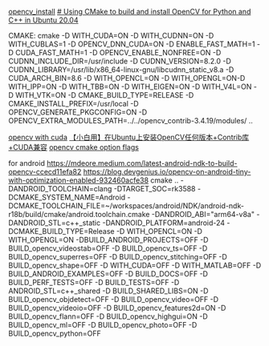 [opencv_install](https://blog.csdn.net/weixin_44384491/article/details/121142093)
[# Using CMake to build and install OpenCV for Python and C++ in Ubuntu 20.04](https://rodosingh.medium.com/using-cmake-to-build-and-install-opencv-for-python-and-c-in-ubuntu-20-04-6c5881eebd9a)

CMAKE:
cmake -D WITH_CUDA=ON -D WITH_CUDNN=ON -D WITH_CUBLAS=1 -D OPENCV_DNN_CUDA=ON -D ENABLE_FAST_MATH=1 -D CUDA_FAST_MATH=1 -D OPENCV_ENABLE_NONFREE=ON -D CUDNN_INCLUDE_DIR=/usr/include -D CUDNN_VERSION=8.2.0 -D CUDNN_LIBRARY=/usr/lib/x86_64-linux-gnu/libcudnn_static_v8.a -D CUDA_ARCH_BIN=8.6 -D WITH_OPENCL=ON -D WITH_OPENGL=ON-D WITH_IPP=ON -D WITH_TBB=ON -D WITH_EIGEN=ON -D WITH_V4L=ON -D WITH_VTK=ON -D CMAKE_BUILD_TYPE=RELEASE -D CMAKE_INSTALL_PREFIX=/usr/local -D OPENCV_GENERATE_PKGCONFIG=ON -D OPENCV_EXTRA_MODULES_PATH=../../opencv_contrib-3.4.19/modules/ ..

[opencv with cuda](https://gist.github.com/raulqf/f42c718a658cddc16f9df07ecc627be7)
[【小白用】在Ubuntu上安装OpenCV任何版本+Contrib库+CUDA兼容](https://waltpeter.github.io/open-cv-basic/install-opencv-with-contrib-ubuntu/index.html)
[opencv cmake option flags](https://docs.opencv.org/4.x/db/d05/tutorial_config_reference.html)


for android
https://mdeore.medium.com/latest-android-ndk-to-build-opencv-ccecd11efa82
https://blog.devgenius.io/opencv-on-android-tiny-with-optimization-enabled-932460acfe38
cmake .. -DANDROID_TOOLCHAIN=clang -DTARGET_SOC=rk3588 -DCMAKE_SYSTEM_NAME=Android -DCMAKE_TOOLCHAIN_FILE=~/workspaces/android/NDK/android-ndk-r18b/build/cmake/android.toolchain.cmake -DANDROID_ABI="arm64-v8a" -DANDROID_STL=c++_static -DANDROID_PLATFORM=android-24 -DCMAKE_BUILD_TYPE=Release -D WITH_OPENCL=ON -D WITH_OPENGL=ON -DBUILD_ANDROID_PROJECTS=OFF -D BUILD_opencv_videostab=OFF -D BUILD_opencv_ts=OFF -D BUILD_opencv_superres=OFF  -D BUILD_opencv_stitching=OFF -D BUILD_opencv_shape=OFF -D WITH_CUDA=OFF -D WITH_MATLAB=OFF -D BUILD_ANDROID_EXAMPLES=OFF -D BUILD_DOCS=OFF -D BUILD_PERF_TESTS=OFF -D BUILD_TESTS=OFF -D ANDROID_STL=c++_shared -D BUILD_SHARED_LIBS=ON -D BUILD_opencv_objdetect=OFF -D BUILD_opencv_video=OFF -D BUILD_opencv_videoio=OFF -D BUILD_opencv_features2d=ON -D BUILD_opencv_flann=OFF -D BUILD_opencv_highgui=ON -D BUILD_opencv_ml=OFF -D BUILD_opencv_photo=OFF -D BUILD_opencv_python=OFF
